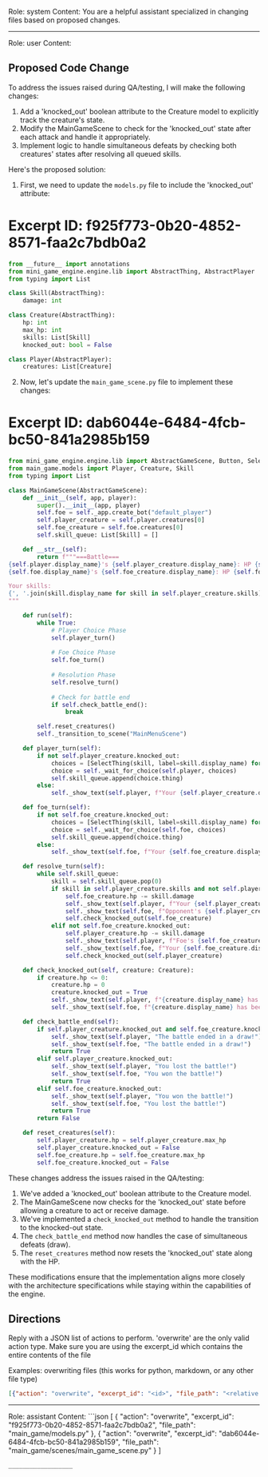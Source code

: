 Role: system
Content: You are a helpful assistant specialized in changing files based on proposed changes.
__________________
Role: user
Content: 
## Proposed Code Change
To address the issues raised during QA/testing, I will make the following changes:

1. Add a 'knocked_out' boolean attribute to the Creature model to explicitly track the creature's state.
2. Modify the MainGameScene to check for the 'knocked_out' state after each attack and handle it appropriately.
3. Implement logic to handle simultaneous defeats by checking both creatures' states after resolving all queued skills.

Here's the proposed solution:

1. First, we need to update the `models.py` file to include the 'knocked_out' attribute:

# Excerpt ID: f925f773-0b20-4852-8571-faa2c7bdb0a2
```python main_game/models.py
from __future__ import annotations
from mini_game_engine.engine.lib import AbstractThing, AbstractPlayer
from typing import List

class Skill(AbstractThing):
    damage: int

class Creature(AbstractThing):
    hp: int
    max_hp: int
    skills: List[Skill]
    knocked_out: bool = False

class Player(AbstractPlayer):
    creatures: List[Creature]
```

2. Now, let's update the `main_game_scene.py` file to implement these changes:

# Excerpt ID: dab6044e-6484-4fcb-bc50-841a2985b159
```python main_game/scenes/main_game_scene.py
from mini_game_engine.engine.lib import AbstractGameScene, Button, SelectThing
from main_game.models import Player, Creature, Skill
from typing import List

class MainGameScene(AbstractGameScene):
    def __init__(self, app, player):
        super().__init__(app, player)
        self.foe = self._app.create_bot("default_player")
        self.player_creature = self.player.creatures[0]
        self.foe_creature = self.foe.creatures[0]
        self.skill_queue: List[Skill] = []

    def __str__(self):
        return f"""===Battle===
{self.player.display_name}'s {self.player_creature.display_name}: HP {self.player_creature.hp}/{self.player_creature.max_hp} {'(Knocked Out)' if self.player_creature.knocked_out else ''}
{self.foe.display_name}'s {self.foe_creature.display_name}: HP {self.foe_creature.hp}/{self.foe_creature.max_hp} {'(Knocked Out)' if self.foe_creature.knocked_out else ''}

Your skills:
{', '.join(skill.display_name for skill in self.player_creature.skills)}
"""

    def run(self):
        while True:
            # Player Choice Phase
            self.player_turn()
            
            # Foe Choice Phase
            self.foe_turn()
            
            # Resolution Phase
            self.resolve_turn()
            
            # Check for battle end
            if self.check_battle_end():
                break

        self.reset_creatures()
        self._transition_to_scene("MainMenuScene")

    def player_turn(self):
        if not self.player_creature.knocked_out:
            choices = [SelectThing(skill, label=skill.display_name) for skill in self.player_creature.skills]
            choice = self._wait_for_choice(self.player, choices)
            self.skill_queue.append(choice.thing)
        else:
            self._show_text(self.player, f"Your {self.player_creature.display_name} is knocked out and cannot act!")

    def foe_turn(self):
        if not self.foe_creature.knocked_out:
            choices = [SelectThing(skill, label=skill.display_name) for skill in self.foe_creature.skills]
            choice = self._wait_for_choice(self.foe, choices)
            self.skill_queue.append(choice.thing)
        else:
            self._show_text(self.foe, f"Your {self.foe_creature.display_name} is knocked out and cannot act!")

    def resolve_turn(self):
        while self.skill_queue:
            skill = self.skill_queue.pop(0)
            if skill in self.player_creature.skills and not self.player_creature.knocked_out:
                self.foe_creature.hp -= skill.damage
                self._show_text(self.player, f"Your {self.player_creature.display_name} used {skill.display_name}!")
                self._show_text(self.foe, f"Opponent's {self.player_creature.display_name} used {skill.display_name}!")
                self.check_knocked_out(self.foe_creature)
            elif not self.foe_creature.knocked_out:
                self.player_creature.hp -= skill.damage
                self._show_text(self.player, f"Foe's {self.foe_creature.display_name} used {skill.display_name}!")
                self._show_text(self.foe, f"Your {self.foe_creature.display_name} used {skill.display_name}!")
                self.check_knocked_out(self.player_creature)

    def check_knocked_out(self, creature: Creature):
        if creature.hp <= 0:
            creature.hp = 0
            creature.knocked_out = True
            self._show_text(self.player, f"{creature.display_name} has been knocked out!")
            self._show_text(self.foe, f"{creature.display_name} has been knocked out!")

    def check_battle_end(self):
        if self.player_creature.knocked_out and self.foe_creature.knocked_out:
            self._show_text(self.player, "The battle ended in a draw!")
            self._show_text(self.foe, "The battle ended in a draw!")
            return True
        elif self.player_creature.knocked_out:
            self._show_text(self.player, "You lost the battle!")
            self._show_text(self.foe, "You won the battle!")
            return True
        elif self.foe_creature.knocked_out:
            self._show_text(self.player, "You won the battle!")
            self._show_text(self.foe, "You lost the battle!")
            return True
        return False

    def reset_creatures(self):
        self.player_creature.hp = self.player_creature.max_hp
        self.player_creature.knocked_out = False
        self.foe_creature.hp = self.foe_creature.max_hp
        self.foe_creature.knocked_out = False
```

These changes address the issues raised in the QA/testing:

1. We've added a 'knocked_out' boolean attribute to the Creature model.
2. The MainGameScene now checks for the 'knocked_out' state before allowing a creature to act or receive damage.
3. We've implemented a `check_knocked_out` method to handle the transition to the knocked-out state.
4. The `check_battle_end` method now handles the case of simultaneous defeats (draw).
5. The `reset_creatures` method now resets the 'knocked_out' state along with the HP.

These modifications ensure that the implementation aligns more closely with the architecture specifications while staying within the capabilities of the engine.

## Directions
Reply with a JSON list of actions to perform. 'overwrite' are the only valid action type. 
Make sure you are using the excerpt_id which contains the entire contents of the file

Examples:
overwriting files (this works for python, markdown, or any other file type)
```json output_example1
[{"action": "overwrite", "excerpt_id": "<id>", "file_path": "<relative file path>"}]
```

__________________
Role: assistant
Content: ```json
[
    {
        "action": "overwrite",
        "excerpt_id": "f925f773-0b20-4852-8571-faa2c7bdb0a2",
        "file_path": "main_game/models.py"
    },
    {
        "action": "overwrite",
        "excerpt_id": "dab6044e-6484-4fcb-bc50-841a2985b159",
        "file_path": "main_game/scenes/main_game_scene.py"
    }
]
```
__________________
